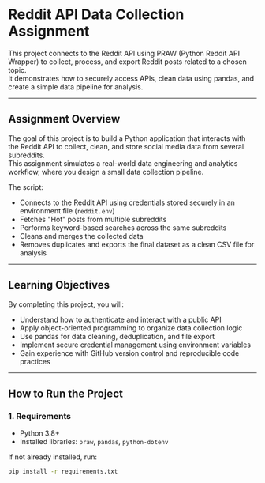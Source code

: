 # Reddit API Data Collection Assignment

This project connects to the Reddit API using PRAW (Python Reddit API Wrapper) to collect, process, and export Reddit posts related to a chosen topic.  
It demonstrates how to securely access APIs, clean data using pandas, and create a simple data pipeline for analysis.

---

## Assignment Overview
The goal of this project is to build a Python application that interacts with the Reddit API to collect, clean, and store social media data from several subreddits.  
This assignment simulates a real-world data engineering and analytics workflow, where you design a small data collection pipeline.

The script:
- Connects to the Reddit API using credentials stored securely in an environment file (`reddit.env`)
- Fetches "Hot" posts from multiple subreddits
- Performs keyword-based searches across the same subreddits
- Cleans and merges the collected data
- Removes duplicates and exports the final dataset as a clean CSV file for analysis

---

## Learning Objectives
By completing this project, you will:
- Understand how to authenticate and interact with a public API
- Apply object-oriented programming to organize data collection logic
- Use pandas for data cleaning, deduplication, and file export
- Implement secure credential management using environment variables
- Gain experience with GitHub version control and reproducible code practices

---

## How to Run the Project

### 1. Requirements
- Python 3.8+
- Installed libraries: `praw`, `pandas`, `python-dotenv`

If not already installed, run:
```bash
pip install -r requirements.txt

